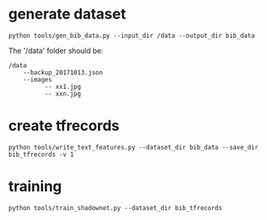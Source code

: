 # generate dataset
```
python tools/gen_bib_data.py --input_dir /data --output_dir bib_data
```

The '/data' folder should be:
```
/data
    --backup_20171013.json
    --images
          -- xx1.jpg
          -- xxn.jpg
```

# create tfrecords
```
python tools/write_text_features.py --dataset_dir bib_data --save_dir bib_tfrecords -v 1
```


# training
```
python tools/train_shadownet.py --dataset_dir bib_tfrecords
```
